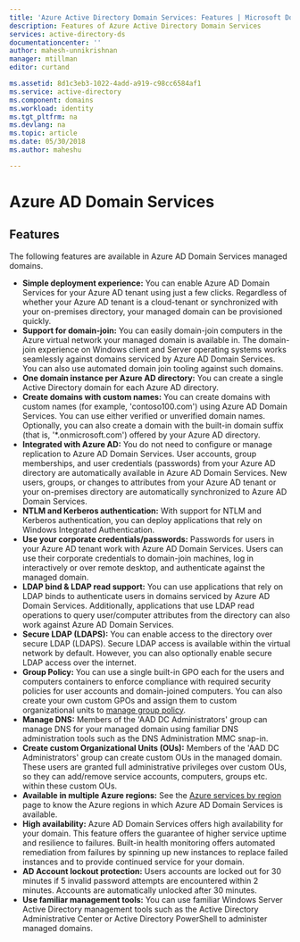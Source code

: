 ```yaml
---
title: 'Azure Active Directory Domain Services: Features | Microsoft Docs'
description: Features of Azure Active Directory Domain Services
services: active-directory-ds
documentationcenter: ''
author: mahesh-unnikrishnan
manager: mtillman
editor: curtand

ms.assetid: 8d1c3eb3-1022-4add-a919-c98cc6584af1
ms.service: active-directory
ms.component: domains
ms.workload: identity
ms.tgt_pltfrm: na
ms.devlang: na
ms.topic: article
ms.date: 05/30/2018
ms.author: maheshu

---
```

# Azure AD Domain Services
## Features
The following features are available in Azure AD Domain Services managed domains.

* **Simple deployment experience:** You can enable Azure AD Domain Services for your Azure AD tenant using just a few clicks. Regardless of whether your Azure AD tenant is a cloud-tenant or synchronized with your on-premises directory, your managed domain can be provisioned quickly.
* **Support for domain-join:** You can easily domain-join computers in the Azure virtual network your managed domain is available in. The domain-join experience on Windows client and Server operating systems works seamlessly against domains serviced by Azure AD Domain Services. You can also use automated domain join tooling against such domains.
* **One domain instance per Azure AD directory:** You can create a single Active Directory domain for each Azure AD directory.
* **Create domains with custom names:** You can create domains with custom names (for example, 'contoso100.com') using Azure AD Domain Services. You can use either verified or unverified domain names. Optionally, you can also create a domain with the built-in domain suffix (that is, '*.onmicrosoft.com') offered by your Azure AD directory.
* **Integrated with Azure AD:** You do not need to configure or manage replication to Azure AD Domain Services. User accounts, group memberships, and user credentials (passwords) from your Azure AD directory are automatically available in Azure AD Domain Services. New users, groups, or changes to attributes from your Azure AD tenant or your on-premises directory are automatically synchronized to Azure AD Domain Services.
* **NTLM and Kerberos authentication:** With support for NTLM and Kerberos authentication, you can deploy applications that rely on Windows Integrated Authentication.
* **Use your corporate credentials/passwords:** Passwords for users in your Azure AD tenant work with Azure AD Domain Services. Users can use their corporate credentials to domain-join machines, log in interactively or over remote desktop, and authenticate against the managed domain.
* **LDAP bind & LDAP read support:** You can use applications that rely on LDAP binds to authenticate users in domains serviced by Azure AD Domain Services. Additionally, applications that use LDAP read operations to query user/computer attributes from the directory can also work against Azure AD Domain Services.
* **Secure LDAP (LDAPS):** You can enable access to the directory over secure LDAP (LDAPS). Secure LDAP access is available within the virtual network by default. However, you can also optionally enable secure LDAP access over the internet.
* **Group Policy:** You can use a single built-in GPO each for the users and computers containers to enforce compliance with required security policies for user accounts and domain-joined computers. You can also create your own custom GPOs and assign them to custom organizational units to [manage group policy](active-directory-ds-admin-guide-administer-group-policy.md).
* **Manage DNS:** Members of the 'AAD DC Administrators' group can manage DNS for your managed domain using familiar DNS administration tools such as the DNS Administration MMC snap-in.
* **Create custom Organizational Units (OUs):** Members of the 'AAD DC Administrators' group can create custom OUs in the managed domain. These users are granted full administrative privileges over custom OUs, so they can add/remove service accounts, computers, groups etc. within these custom OUs.
* **Available in multiple Azure regions:** See the [Azure services by region](https://azure.microsoft.com/regions/#services/) page to know the Azure regions in which Azure AD Domain Services is available.
* **High availability:** Azure AD Domain Services offers high availability for your domain. This feature offers the guarantee of higher service uptime and resilience to failures. Built-in health monitoring offers automated remediation from failures by spinning up new instances to replace failed instances and to provide continued service for your domain.
* **AD Account lockout protection:** Users accounts are locked out for 30 minutes if 5 invalid password attempts are encountered within 2 minutes. Accounts are automatically unlocked after 30 minutes.
* **Use familiar management tools:** You can use familiar Windows Server Active Directory management tools such as the Active Directory Administrative Center or Active Directory PowerShell to administer managed domains.
